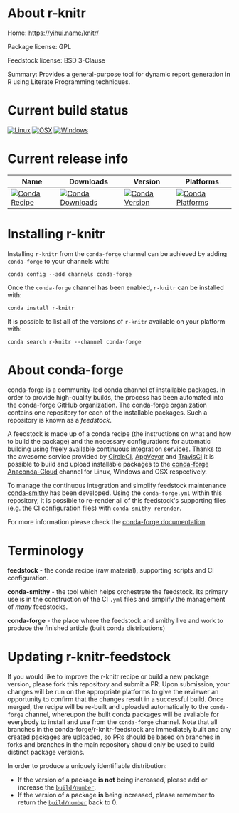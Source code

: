 About r-knitr
=============

Home: https://yihui.name/knitr/

Package license: GPL

Feedstock license: BSD 3-Clause

Summary: Provides a general-purpose tool for dynamic report generation in R using Literate Programming techniques.



Current build status
====================

[![Linux](https://img.shields.io/circleci/project/github/conda-forge/r-knitr-feedstock/master.svg?label=Linux)](https://circleci.com/gh/conda-forge/r-knitr-feedstock)
[![OSX](https://img.shields.io/travis/conda-forge/r-knitr-feedstock/master.svg?label=macOS)](https://travis-ci.org/conda-forge/r-knitr-feedstock)
[![Windows](https://img.shields.io/appveyor/ci/conda-forge/r-knitr-feedstock/master.svg?label=Windows)](https://ci.appveyor.com/project/conda-forge/r-knitr-feedstock/branch/master)

Current release info
====================

| Name | Downloads | Version | Platforms |
| --- | --- | --- | --- |
| [![Conda Recipe](https://img.shields.io/badge/recipe-r--knitr-green.svg)](https://anaconda.org/conda-forge/r-knitr) | [![Conda Downloads](https://img.shields.io/conda/dn/conda-forge/r-knitr.svg)](https://anaconda.org/conda-forge/r-knitr) | [![Conda Version](https://img.shields.io/conda/vn/conda-forge/r-knitr.svg)](https://anaconda.org/conda-forge/r-knitr) | [![Conda Platforms](https://img.shields.io/conda/pn/conda-forge/r-knitr.svg)](https://anaconda.org/conda-forge/r-knitr) |

Installing r-knitr
==================

Installing `r-knitr` from the `conda-forge` channel can be achieved by adding `conda-forge` to your channels with:

```
conda config --add channels conda-forge
```

Once the `conda-forge` channel has been enabled, `r-knitr` can be installed with:

```
conda install r-knitr
```

It is possible to list all of the versions of `r-knitr` available on your platform with:

```
conda search r-knitr --channel conda-forge
```


About conda-forge
=================

conda-forge is a community-led conda channel of installable packages.
In order to provide high-quality builds, the process has been automated into the
conda-forge GitHub organization. The conda-forge organization contains one repository
for each of the installable packages. Such a repository is known as a *feedstock*.

A feedstock is made up of a conda recipe (the instructions on what and how to build
the package) and the necessary configurations for automatic building using freely
available continuous integration services. Thanks to the awesome service provided by
[CircleCI](https://circleci.com/), [AppVeyor](https://www.appveyor.com/)
and [TravisCI](https://travis-ci.org/) it is possible to build and upload installable
packages to the [conda-forge](https://anaconda.org/conda-forge)
[Anaconda-Cloud](https://anaconda.org/) channel for Linux, Windows and OSX respectively.

To manage the continuous integration and simplify feedstock maintenance
[conda-smithy](https://github.com/conda-forge/conda-smithy) has been developed.
Using the ``conda-forge.yml`` within this repository, it is possible to re-render all of
this feedstock's supporting files (e.g. the CI configuration files) with ``conda smithy rerender``.

For more information please check the [conda-forge documentation](https://conda-forge.org/docs/).

Terminology
===========

**feedstock** - the conda recipe (raw material), supporting scripts and CI configuration.

**conda-smithy** - the tool which helps orchestrate the feedstock.
                   Its primary use is in the construction of the CI ``.yml`` files
                   and simplify the management of *many* feedstocks.

**conda-forge** - the place where the feedstock and smithy live and work to
                  produce the finished article (built conda distributions)


Updating r-knitr-feedstock
==========================

If you would like to improve the r-knitr recipe or build a new
package version, please fork this repository and submit a PR. Upon submission,
your changes will be run on the appropriate platforms to give the reviewer an
opportunity to confirm that the changes result in a successful build. Once
merged, the recipe will be re-built and uploaded automatically to the
`conda-forge` channel, whereupon the built conda packages will be available for
everybody to install and use from the `conda-forge` channel.
Note that all branches in the conda-forge/r-knitr-feedstock are
immediately built and any created packages are uploaded, so PRs should be based
on branches in forks and branches in the main repository should only be used to
build distinct package versions.

In order to produce a uniquely identifiable distribution:
 * If the version of a package **is not** being increased, please add or increase
   the [``build/number``](https://conda.io/docs/user-guide/tasks/build-packages/define-metadata.html#build-number-and-string).
 * If the version of a package **is** being increased, please remember to return
   the [``build/number``](https://conda.io/docs/user-guide/tasks/build-packages/define-metadata.html#build-number-and-string)
   back to 0.
